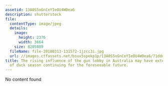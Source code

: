 ```yaml
---
assetid: 13A0S5xGnCeYIeOU4WOea6
description: shutterstock
file:
  contentType: image/jpeg
  details:
    image:
      height: 2376
      width: 3664
    size: 8205009
  fileName: file-20180313-131572-1jzcc3i.jpg
  url: //images.ctfassets.net/bsux5spekp1p/13A0S5xGnCeYIeOU4WOea6/71ddd62f382b3a8c8612007b127965c6/file-20180313-131572-1jzcc3i.jpg
title: The rising influence of the gun lobby in Australia may have extended the prospects
  of duck season continuing for the foreseeable future.
---
```

No content found